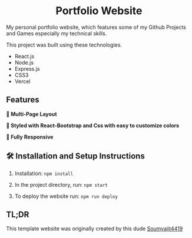 <h1 align="center"> Portfolio Website </h1>

My personal portfolio website, which features some of my Github Projects and Games especially my technical skills.<br/>

This project was built using these technologies.

- React.js
- Node.js
- Express.js
- CSS3
- Vercel

## Features

**📖 Multi-Page Layout**

**🎨 Styled with React-Bootstrap and Css with easy to customize colors**

**📱 Fully Responsive**

## 🛠 Installation and Setup Instructions

1. Installation: `npm install`

2. In the project directory, run: `npm start`

3. To deploy the website run: `npm run deploy`

## TL;DR

This template website was originally created by this dude [Soumyajit4419](https://github.com/soumyajit4419/)
